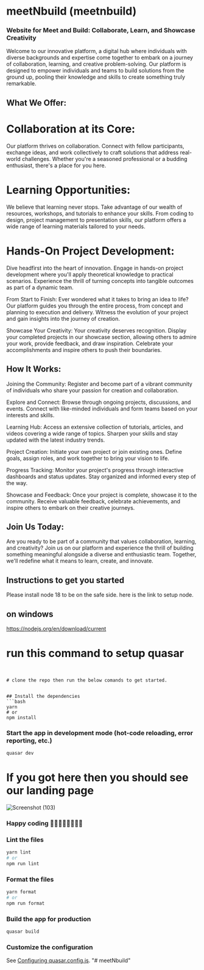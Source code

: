 # meetNbuild (meetnbuild)

### Website for Meet and Build: Collaborate, Learn, and Showcase Creativity

Welcome to our innovative platform, a digital hub where individuals with diverse backgrounds and expertise come together to embark on a journey of collaboration, learning, and creative problem-solving. Our platform is designed to empower individuals and teams to build solutions from the ground up, pooling their knowledge and skills to create something truly remarkable.

## What We Offer:

# Collaboration at its Core: 
Our platform thrives on collaboration. Connect with fellow participants, exchange ideas, and work collectively to craft solutions that address real-world challenges. Whether you're a seasoned professional or a budding enthusiast, there's a place for you here.

# Learning Opportunities: 
We believe that learning never stops. Take advantage of our wealth of resources, workshops, and tutorials to enhance your skills. From coding to design, project management to presentation skills, our platform offers a wide range of learning materials tailored to your needs.

# Hands-On Project Development:
Dive headfirst into the heart of innovation. Engage in hands-on project development where you'll apply theoretical knowledge to practical scenarios. Experience the thrill of turning concepts into tangible outcomes as part of a dynamic team.

From Start to Finish: Ever wondered what it takes to bring an idea to life? Our platform guides you through the entire process, from concept and planning to execution and delivery. Witness the evolution of your project and gain insights into the journey of creation.

Showcase Your Creativity: Your creativity deserves recognition. Display your completed projects in our showcase section, allowing others to admire your work, provide feedback, and draw inspiration. Celebrate your accomplishments and inspire others to push their boundaries.

## How It Works:

Joining the Community: Register and become part of a vibrant community of individuals who share your passion for creation and collaboration.

Explore and Connect: Browse through ongoing projects, discussions, and events. Connect with like-minded individuals and form teams based on your interests and skills.

Learning Hub: Access an extensive collection of tutorials, articles, and videos covering a wide range of topics. Sharpen your skills and stay updated with the latest industry trends.

Project Creation: Initiate your own project or join existing ones. Define goals, assign roles, and work together to bring your vision to life.

Progress Tracking: Monitor your project's progress through interactive dashboards and status updates. Stay organized and informed every step of the way.

Showcase and Feedback: Once your project is complete, showcase it to the community. Receive valuable feedback, celebrate achievements, and inspire others to embark on their creative journeys.

## Join Us Today:

Are you ready to be part of a community that values collaboration, learning, and creativity? Join us on our platform and experience the thrill of building something meaningful alongside a diverse and enthusiastic team. Together, we'll redefine what it means to learn, create, and innovate.










## Instructions to get you started
Please install node 18 to be on the safe side.
here is the link to setup node. 
## on windows
https://nodejs.org/en/download/current

# run this command to setup quasar 

``` npm i -g @quasar/cli


# clone the repo then run the below comands to get started.


## Install the dependencies
```bash
yarn
# or
npm install
```

### Start the app in development mode (hot-code reloading, error reporting, etc.)
```bash
quasar dev
```

# If you got here then you should see our landing page




![Screenshot (103)](https://github.com/jasonkiptoo/meetNbuild/assets/45195231/c5c07797-208a-4169-852d-2b17b4ada840)





### Happy coding 🎈🎈🎈🎈🎈✨✨✨


### Lint the files
```bash
yarn lint
# or
npm run lint
```


### Format the files
```bash
yarn format
# or
npm run format
```



### Build the app for production
```bash
quasar build
```

### Customize the configuration
See [Configuring quasar.config.js](https://v2.quasar.dev/quasar-cli-vite/quasar-config-js).
"# meetNbuild" 
